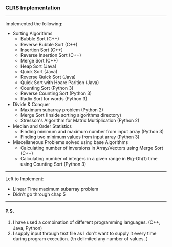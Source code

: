 ### CLRS Implementation
---
Implemented the following:
* Sorting Algorithms
    * Bubble Sort (C++)
    * Reverse Bubble Sort (C++)
    * Insertion Sort (C++)
    * Reverse Insertion Sort (C++)
    * Merge Sort (C++)
    * Heap Sort (Java)
    * Quick Sort (Java)
    * Reverse Quick Sort (Java)
    * Quick Sort with Hoare Parition (Java)
    * Counting Sort (Python 3)
    * Reverse Counting Sort (Python 3)
    * Radix Sort for words (Python 3)
* Divide & Conquer
    * Maximum subarray problem (Python 2)
    * Merge Sort (Inside sorting algorithms directory)
    * Stresson's Algorithm for Matrix Multiplication (Python 2)
* Median and Order Statistics
    * Finding minimum and maximum number from input array (Python 3)
    * Finding two minimum values from input array (Python 3)
* Miscellaneous Problems solved using base Algorithms
    * Calculating number of inversions in Array/Vectors using Merge Sort (C++)
    * Calculating number of integers in a given range in Big-Oh(1) time using Counting Sort (Python 3)
---
Left to Implement:
* Linear Time maximum subarray problem
* Didn't go through chap 5

---
#### P.S.
1. I have used a combination of different programming languages. (C++, Java, Python)
2. I supply input through text file as I don't want to supply it every time during program execution. (\n delimited any number of values. )

